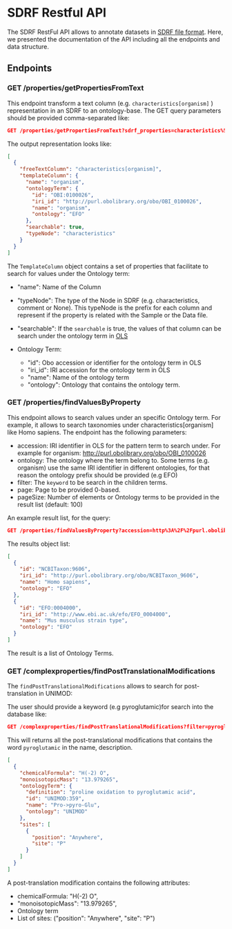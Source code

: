 # SDRF Restful API

The SDRF RestFul  API allows to annotate datasets in [SDRF file format](https://github.com/bigbio/proteomics-metadata-standard/). Here, we presented the documentation of the API including all the endpoints and data structure.

## Endpoints

### GET /properties/getPropertiesFromText

This endpoint transform a text column (e.g. `characteristics[organism]` ) representation in an SDRF to an ontology-base. The GET query parameters should be provided comma-separated like:

```json
GET /properties/getPropertiesFromText?sdrf_properties=characteristics%5Borganism%5D
```
The output representation looks like:

```json
[
  {
    "freeTextColumn": "characteristics[organism]",
    "templateColumn": {
      "name": "organism",
      "ontologyTerm": {
        "id": "OBI:0100026",
        "iri_id": "http://purl.obolibrary.org/obo/OBI_0100026",
        "name": "organism",
        "ontology": "EFO"
      },
      "searchable": true,
      "typeNode": "characteristics"
    }
  }
]
```

The `TemplateColumn` object contains a set of properties that facilitate to search for values under the Ontology term:

- "name": Name of the Column
- "typeNode": The type of the Node in SDRF (e.g. characteristics, comment or None). This typeNode is the prefix for each column and represent if the property is related with the Sample or the Data file.
- "searchable": If the `searchable` is true, the values of that column can be search under the ontology term in [OLS](https://www.ebi.ac.uk/ols/index)

- Ontology Term:
   - "id": Obo accession or identifier for the ontology term in OLS
   - "iri_id": IRI accession for the ontology term in OLS
   - "name": Name of the ontology term
   - "ontology": Ontology that contains the ontology term.

### GET /properties/findValuesByProperty

This endpoint allows to search values under an specific Ontology term. For example, it allows to search taxonomies under characteristics[organism] like Homo sapiens. The endpoint has the following parameters:

- accession: IRI identifier in OLS for the pattern term to search under. For example for organism: http://purl.obolibrary.org/obo/OBI_0100026
- ontology: The ontology where the term belong to. Some terms (e.g. organism) use the same IRI identifier in different ontologies, for that reason the ontology prefix should be provided (e.g EFO)
- filter: The `keyword` to be search in the children terms.
- page: Page to be provided 0-based.
- pageSize: Number of elements or Ontology terms to be provided in the result list (default: 100)

An example result list, for the query:

```json
GET /properties/findValuesByProperty?accession=http%3A%2F%2Fpurl.obolibrary.org%2Fobo%2FOBI_0100026&ontology=EFO&filter=homo&pageSize=100
```

The results object list:

```json
[
  {
    "id": "NCBITaxon:9606",
    "iri_id": "http://purl.obolibrary.org/obo/NCBITaxon_9606",
    "name": "Homo sapiens",
    "ontology": "EFO"
  },
  {
    "id": "EFO:0004000",
    "iri_id": "http://www.ebi.ac.uk/efo/EFO_0004000",
    "name": "Mus musculus strain type",
    "ontology": "EFO"
  }
]
```

The result is a list of Ontology Terms.

### GET /complexproperties/findPostTranslationalModifications

The `findPostTranslationalModifications` allows to search for post-translation in UNIMOD:

The user should provide a keyword (e.g pyroglutamic)for search into the database like:

```json
GET /complexproperties/findPostTranslationalModifications?filter=pyroglutamic&pageSize=100
```
This will returns all the post-translational modifications that contains the word `pyroglutamic` in the name, description.

```json
[
  {
    "chemicalFormula": "H(-2) O",
    "monoisotopicMass": "13.979265",
    "ontologyTerm": {
      "definition": "proline oxidation to pyroglutamic acid",
      "id": "UNIMOD:359",
      "name": "Pro->pyro-Glu",
      "ontology": "UNIMOD"
    },
    "sites": [
      {
        "position": "Anywhere",
        "site": "P"
      }
    ]
  }
]
```

A post-translation modification contains the following attributes:

- chemicalFormula: "H(-2) O",
- "monoisotopicMass": "13.979265",
- Ontology term
- List of sites: ("position": "Anywhere", "site": "P")

